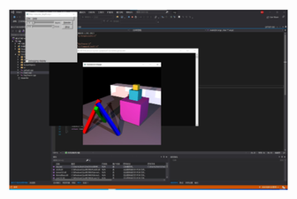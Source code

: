 ![Image text](https://github.com/JiayiIsaPopulerName/computer-graph/blob/main/%E5%B1%8F%E5%B9%95%E6%88%AA%E5%9B%BE%202021-02-16%20170822.jpg)
